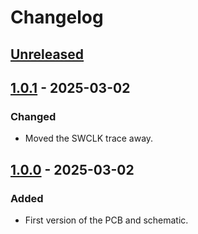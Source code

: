 # Changelog

## [Unreleased]

## [1.0.1] - 2025-03-02

### Changed

-   Moved the SWCLK trace away.

## [1.0.0] - 2025-03-02

### Added

-   First version of the PCB and schematic.

[Unreleased]: https://github.com/nguyen-v/KiBot_Project_Test/compare/1.0.1...HEAD

[1.0.1]: https://github.com/nguyen-v/KiBot_Project_Test/compare/1.0.0...1.0.1

[1.0.0]: https://github.com/nguyen-v/KiBot_Project_Test/compare/dd657eea03a64d431841e614037ccdd49cf85234...1.0.0
